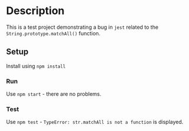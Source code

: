 # Description
This is a test project demonstrating a bug in `jest` related to the `String.prototype.matchAll()` function.

## Setup
Install using `npm install`

### Run
Use `npm start` - there are no problems.

### Test
Use `npm test` - `TypeError: str.matchAll is not a function` is displayed.
